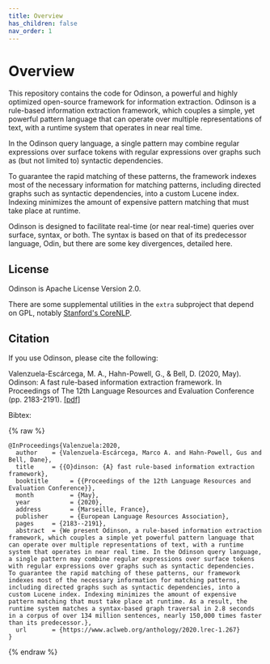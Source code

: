 ```yaml
---  
title: Overview  
has_children: false  
nav_order: 1  
---  
```

  
# Overview  
  
This repository contains the code for Odinson, a powerful and highly optimized open-source framework for information extraction.  Odinson is a rule-based information extraction framework, which couples a simple, yet powerful pattern language that can operate over multiple representations of text, with a runtime system that operates in near real time.   
  
In the Odinson query language, a single pattern may combine regular expressions over surface tokens with regular expressions over graphs such as (but not limited to) syntactic dependencies.   

To guarantee the rapid matching of these patterns, the framework indexes most of the necessary information for matching patterns, including directed graphs such as syntactic dependencies, into a custom Lucene index. Indexing minimizes the amount of expensive pattern matching that must take place at runtime.   
  
Odinson is designed to facilitate real-time (or near real-time) queries over surface, syntax, or both.  The syntax is based on that of its predecessor language, Odin, but there are some key divergences, detailed here.  
  
    
  
## License  

Odinson is Apache License Version 2.0. 

There are some supplemental utilities in the `extra` subproject that depend on GPL, notably [Stanford's CoreNLP](http://stanfordnlp.github.io/CoreNLP/).   
  
## Citation  
  
If you use Odinson, please cite the following:  

   Valenzuela-Escárcega, M. A., Hahn-Powell, G., & Bell, D. (2020, May).  Odinson: A fast rule-based information extraction framework. In Proceedings of The 12th Language Resources and Evaluation Conference (pp. 2183-2191).   [[pdf]](https://www.aclweb.org/anthology/2020.lrec-1.267.pdf)
       
Bibtex:       

{% raw %} 
```
@InProceedings{Valenzuela:2020,
  author    = {Valenzuela-Escárcega, Marco A. and Hahn-Powell, Gus and Bell, Dane},
  title     = {{O}dinson: {A} fast rule-based information extraction framework},
  booktitle      = {{Proceedings of the 12th Language Resources and Evaluation Conference}},
  month          = {May},
  year           = {2020},
  address        = {Marseille, France},
  publisher      = {European Language Resources Association},
  pages     = {2183--2191},
  abstract  = {We present Odinson, a rule-based information extraction framework, which couples a simple yet powerful pattern language that can operate over multiple representations of text, with a runtime system that operates in near real time. In the Odinson query language, a single pattern may combine regular expressions over surface tokens with regular expressions over graphs such as syntactic dependencies. To guarantee the rapid matching of these patterns, our framework indexes most of the necessary information for matching patterns, including directed graphs such as syntactic dependencies, into a custom Lucene index. Indexing minimizes the amount of expensive pattern matching that must take place at runtime. As a result, the runtime system matches a syntax-based graph traversal in 2.8 seconds in a corpus of over 134 million sentences, nearly 150,000 times faster than its predecessor.},
  url       = {https://www.aclweb.org/anthology/2020.lrec-1.267}
}
```  
{% endraw %}

